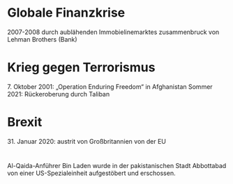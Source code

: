 # Globale Finanzkrise

2007-2008
durch aublähenden Immobielinemarktes
zusammenbruck von Lehman Brothers (Bank)

# Krieg gegen Terrorismus
7\. Oktober 2001: „Operation Enduring Freedom“ in Afghanistan
Sommer 2021: Rückeroberung durch Taliban

# Brexit
31\. Januar 2020: austrit von Großbritannien von der EU 

# 
Al-Qaida-Anführer Bin Laden wurde in der pakistanischen Stadt Abbottabad von einer US-Spezialeinheit aufgestöbert und erschossen.
